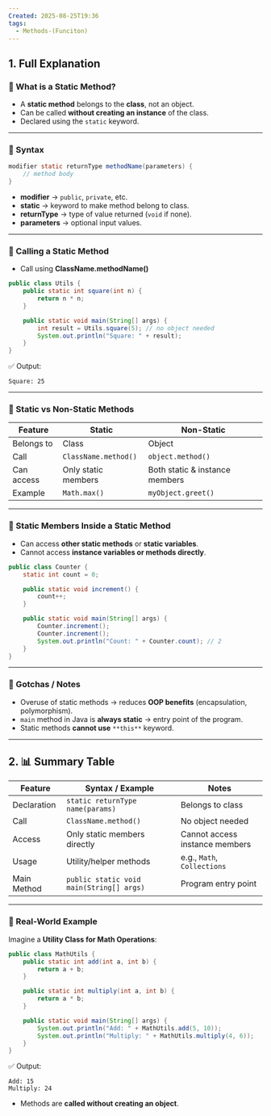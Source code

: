 ```yaml
---
Created: 2025-08-25T19:36
tags:
  - Methods-(Funciton)
---
```

## 1. Full Explanation

### 🔹 What is a Static Method?

- A **static method** belongs to the **class**, not an object.
- Can be called **without creating an instance** of the class.
- Declared using the `static` keyword.

---

### 🔹 Syntax

```Java
modifier static returnType methodName(parameters) {
    // method body
}

```

- **modifier** → `public`, `private`, etc.
- **static** → keyword to make method belong to class.
- **returnType** → type of value returned (`void` if none).
- **parameters** → optional input values.

---

### 🔹 Calling a Static Method

- Call using **ClassName.methodName()**

```Java
public class Utils {
    public static int square(int n) {
        return n * n;
    }

    public static void main(String[] args) {
        int result = Utils.square(5); // no object needed
        System.out.println("Square: " + result);
    }
}

```

✅ Output:

```Plain
Square: 25

```

---

### 🔹 Static vs Non-Static Methods

|Feature|Static|Non-Static|
|---|---|---|
|Belongs to|Class|Object|
|Call|`ClassName.method()`|`object.method()`|
|Can access|Only static members|Both static & instance members|
|Example|`Math.max()`|`myObject.greet()`|

---

### 🔹 Static Members Inside a Static Method

- Can access **other static methods** or **static variables**.
- Cannot access **instance variables or methods directly**.

```Java
public class Counter {
    static int count = 0;

    public static void increment() {
        count++;
    }

    public static void main(String[] args) {
        Counter.increment();
        Counter.increment();
        System.out.println("Count: " + Counter.count); // 2
    }
}

```

---

### 🔹 Gotchas / Notes

- Overuse of static methods → reduces **OOP benefits** (encapsulation, polymorphism).
- `main` method in Java is **always static** → entry point of the program.
- Static methods **cannot use** `**this**` keyword.

---

## 2. 📊 Summary Table

|Feature|Syntax / Example|Notes|
|---|---|---|
|Declaration|`static returnType name(params)`|Belongs to class|
|Call|`ClassName.method()`|No object needed|
|Access|Only static members directly|Cannot access instance members|
|Usage|Utility/helper methods|e.g., `Math`, `Collections`|
|Main Method|`public static void main(String[] args)`|Program entry point|

---

### 🔹 Real-World Example

Imagine a **Utility Class for Math Operations**:

```Java
public class MathUtils {
    public static int add(int a, int b) {
        return a + b;
    }

    public static int multiply(int a, int b) {
        return a * b;
    }

    public static void main(String[] args) {
        System.out.println("Add: " + MathUtils.add(5, 10));
        System.out.println("Multiply: " + MathUtils.multiply(4, 6));
    }
}

```

✅ Output:

```Plain
Add: 15
Multiply: 24

```

- Methods are **called without creating an object**.
